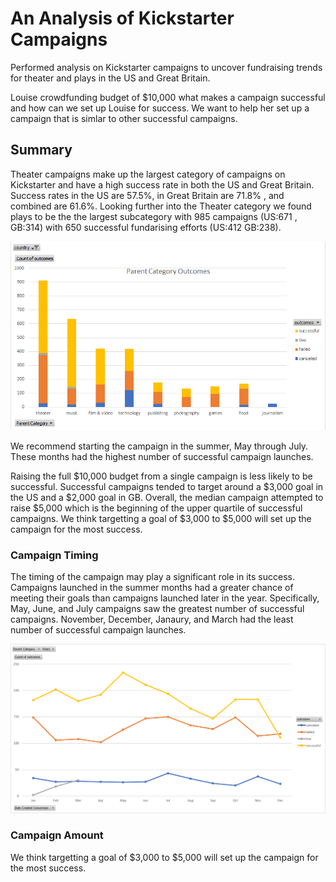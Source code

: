 # An Analysis of Kickstarter Campaigns
Performed analysis on Kickstarter campaigns to uncover fundraising trends for theater and plays in the US and Great Britain.

Louise crowdfunding budget of $10,000 what makes a campaign successful and how can we set up Louise for success. We want to help her set up a campaign that is simlar to other successful campaigns. 

## Summary
Theater campaigns make up the largest category of campaigns on Kickstarter and have a high success rate in both the US and Great Britain. Success rates in the US are 57.5%, in Great Britain are 71.8% , and combined are 61.6%. Looking further into the Theater category we found plays to be the the largest subcategory with 985 campaigns (US:671 , GB:314) with 650 successful fundarising efforts (US:412 GB:238).

![Theater Campaigns](parentCategoryOutcomes.png)

We recommend starting the campaign in the summer, May through July. These months had the highest number of successful campaign launches. 

Raising the full $10,000 budget from a single campaign is less likely to be successful. Successful campaigns tended to target around a $3,000 goal in the US and a $2,000 goal in GB. Overall, the median campaign attempted to raise $5,000 which is the beginning of the upper quartile of successful campaigns. We think targetting a goal of $3,000 to $5,000 will set up the campaign for the most success. 

### Campaign Timing
The timing of the campaign may play a significant role in its success. Campaigns launched in the summer months had a greater chance of meeting their goals than campaigns launched later in the year. Specifically, May, June, and July campaigns saw the greatest number of successful campaigns. November, December, Janaury, and March had the least number of successful campaign launches. 

![Campaign Timing](parentCatOutcomesMonthly.png)

### Campaign Amount
We think targetting a goal of $3,000 to $5,000 will set up the campaign for the most success. 


